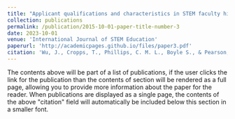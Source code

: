 ```yaml
---
title: "Applicant qualifications and characteristics in STEM faculty hiring: An Analysis of faculty and administrator perspectives"
collection: publications
permalink: /publication/2015-10-01-paper-title-number-3
date: 2023-10-01
venue: 'International Journal of STEM Education'
paperurl: 'http://academicpages.github.io/files/paper3.pdf'
citation: 'Wu, J., Cropps, T., Phillips, C. M. L., Boyle S., & Pearson, Y. E. (2023). Applicant qualifications and characteristics in STEM faculty hiring: An Analysis of faculty and administrator perspectives. International Journal of STEM Education, 10, Article 41.'
---
```


The contents above will be part of a list of publications, if the user clicks the link for the publication than the contents of section will be rendered as a full page, allowing you to provide more information about the paper for the reader. When publications are displayed as a single page, the contents of the above "citation" field will automatically be included below this section in a smaller font.
